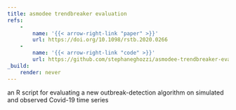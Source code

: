 ```yaml
---
title: asmodee trendbreaker evaluation
refs: 
    -
        name: '{{< arrow-right-link "paper" >}}'
        url: https://doi.org/10.1098/rstb.2020.0266
    -
        name: '{{< arrow-right-link "code" >}}'
        url: https://github.com/stephaneghozzi/asmodee-trendbreaker-evaluation
_build:
    render: never
---
```

an R script for evaluating a new outbreak-detection algorithm on simulated and observed Covid-19 time series